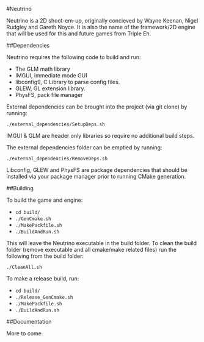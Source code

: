 #Neutrino

Neutrino is a 2D shoot-em-up, originally concieved by Wayne Keenan, Nigel Rudgley and Gareth Noyce. It is also the name
of the framework/2D engine that will be used for this and future games from Triple Eh.

##Dependencies

Neutrino requires the following code to build and run:

- The GLM math library
- IMGUI, immediate mode GUI 
- libconfig9, C Library to parse config files. 
- GLEW, GL extension library.
- PhysFS, pack file manager

External dependencies can be brought into the project (via git clone) by running:

`./external_dependencies/SetupDeps.sh`

IMGUI & GLM are header only libraries so require no additional build steps.  

The external dependencies folder can be emptied by running:

`./external_dependencies/RemoveDeps.sh`

Libconfig, GLEW and PhysFS are package dependencies that should be installed via your package manager prior to running CMake generation. 

##Building

To build the game and engine:

- `cd build/`
- `./GenCmake.sh`
- `./MakePackfile.sh`
- `./BuildAndRun.sh`

This will leave the Neutrino executable in the build folder. To clean the build folder (remove executable and all cmake/make related files) run the following from the build folder:

`./CleanAll.sh` 

To make a release build, run:

- `cd build/`
- `./Release_GenCmake.sh`
- `./MakePackfile.sh`
- `./BuildAndRun.sh`


##Documentation

More to come.
